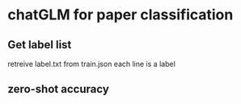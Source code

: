 # chatGLM for paper classification
## Get label list
retreive label.txt from train.json
each line is a label
## zero-shot accuracy
